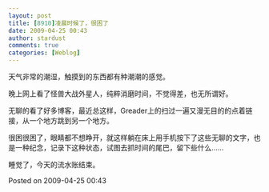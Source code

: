 ```yaml
---
layout: post
title: [8910]凌晨时候了，很困了
date: 2009-04-25 00:43
author: stardust
comments: true
categories: [Weblog]
---
```

天气非常的潮湿，触摸到的东西都有种潮潮的感觉。

晚上网上看了怪兽大战外星人，纯粹消磨时间，不觉得差，也无所谓好。

无聊的看了好多博客，最近总这样，Greader上的扫过一遍又漫无目的的点着链接，从一个地方跳到另一个地方。

很困很困了，眼睛都不想睁开，就这样躺在床上用手机按下了这些无聊的文字，也是一种纪念，记录下这种状态，试图去抓时间的尾巴，留下些什么……

睡觉了，今天的流水账结束。

Posted on 2009-04-25 00:43
